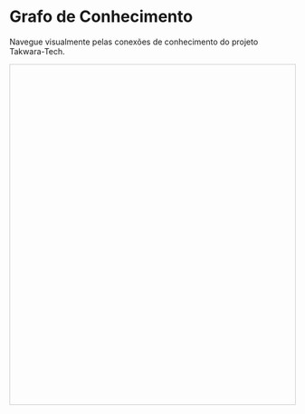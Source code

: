 # Grafo de Conhecimento

Navegue visualmente pelas conexões de conhecimento do projeto Takwara-Tech.

<div id="knowledge-graph" style="width: 100%; height: 600px; border: 1px solid #ccc;"></div>